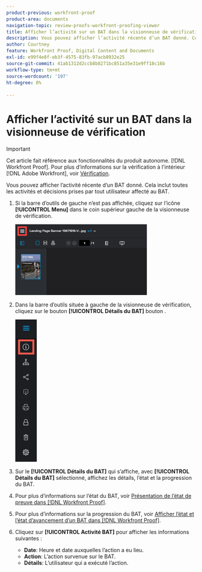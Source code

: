 ```yaml
---
product-previous: workfront-proof
product-area: documents
navigation-topic: review-proofs-workfront-proofing-viewer
title: Afficher l’activité sur un BAT dans la visionneuse de vérification
description: Vous pouvez afficher l’activité récente d’un BAT donné. Cela inclut toutes les activités et décisions prises par tout utilisateur affecté au BAT.
author: Courtney
feature: Workfront Proof, Digital Content and Documents
exl-id: e99f4e8f-eb3f-4575-83fb-97acb8932e25
source-git-commit: 41ab1312d2ccb8b8271bc851a35e31e9ff18c16b
workflow-type: tm+mt
source-wordcount: '197'
ht-degree: 0%

---
```


# Afficher l’activité sur un BAT dans la visionneuse de vérification

>[!IMPORTANT]
>
>Cet article fait référence aux fonctionnalités du produit autonome. [!DNL Workfront Proof]. Pour plus d’informations sur la vérification à l’intérieur [!DNL Adobe Workfront], voir [Vérification](../../../review-and-approve-work/proofing/proofing.md).

Vous pouvez afficher l’activité récente d’un BAT donné. Cela inclut toutes les activités et décisions prises par tout utilisateur affecté au BAT.

1. Si la barre d’outils de gauche n’est pas affichée, cliquez sur l’icône **[!UICONTROL Menu]** dans le coin supérieur gauche de la visionneuse de vérification.

   ![](assets/menu-icon-in-proofing-viewer-350x188.png)

1. Dans la barre d’outils située à gauche de la visionneuse de vérification, cliquez sur le bouton **[!UICONTROL Détails du BAT]** bouton .

   ![Proofing_Viewer_toolbar_button_-_Proof_details.png](assets/proofing-viewer-toolbar-button---proof-details.png)

1. Sur le **[!UICONTROL Détails du BAT]** qui s’affiche, avec **[!UICONTROL Détails du BAT]** sélectionné, affichez les détails, l’état et la progression du BAT.

1. Pour plus d’informations sur l’état du BAT, voir [Présentation de l’état de preuve dans [!DNL Workfront Proof]](../../../workfront-proof/wp-work-proofsfiles/manage-your-work/proof-state.md).

1. Pour plus d’informations sur la progression du BAT, voir [Afficher l’état et l’état d’avancement d’un BAT dans [!DNL Workfront Proof]](../../../workfront-proof/wp-work-proofsfiles/manage-your-work/view-progress-and-status-of-proof.md).
1. Cliquez sur **[!UICONTROL Activité BAT]** pour afficher les informations suivantes :

   * **Date**: Heure et date auxquelles l’action a eu lieu.
   * **Action**: L’action survenue sur le BAT.
   * **Détails**: L’utilisateur qui a exécuté l’action.
